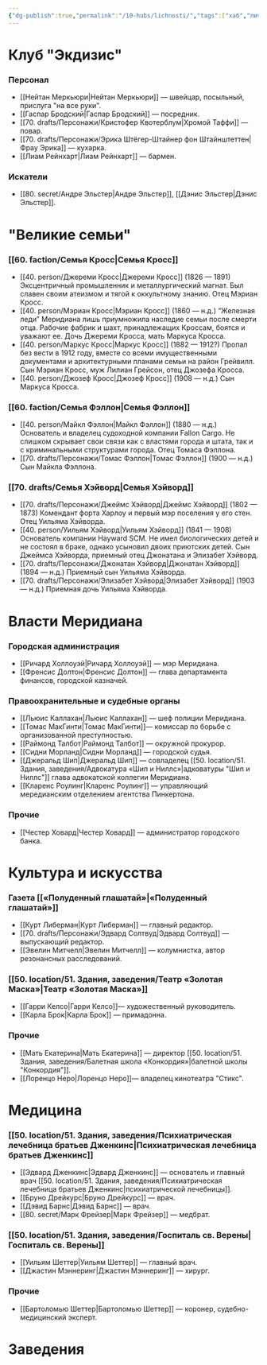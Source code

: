 ```yaml
---
{"dg-publish":true,"permalink":"/10-hubs/lichnosti/","tags":["хаб","личность"]}
---
```


# Клуб "Экдизис"
### Персонал
- [[Нейтан Меркьюри\|Нейтан Меркьюри]] — швейцар, посыльный, прислуга "на все руки".
- [[Гаспар Бродский\|Гаспар Бродский]] — посредник.
- [[70. drafts/Персонажи/Кристофер Квотерблум\|Хромой Таффи]] — повар. 
- [[70. drafts/Персонажи/Эрика Штёгер-Штайнер фон Штайнштеттен\|Фрау Эрика]] — кухарка. 
- [[Лиам Рейнхарт\|Лиам Рейнхарт]] — бармен.
### Искатели
- [[80. secret/Андре Эльстер\|Андре Эльстер]], [[Дэнис Эльстер\|Дэнис Эльстер]].
# "Великие семьи"
### [[60. faction/Семья Кросс\|Семья Кросс]]
- [[40. person/Джереми Кросс\|Джереми Кросс]] (1826 — 1891) Эксцентричный промышленник и металлургический магнат. Был славен своим атеизмом и тягой к оккультному знанию. Отец Мэриан Кросс.
- [[40. person/Мэриан Кросс\|Мэриан Кросс]] (1860 — н.д.) “Железная леди” Меридиана лишь приумножила наследие семьи после смерти отца. Рабочие фабрик и шахт, принадлежащих Кроссам, боятся и уважают ее. Дочь Джереми Кросса, мать Маркуса Кросса.
- [[40. person/Маркус Кросс\|Маркус Кросс]] (1882 — 1912?) Пропал без вести в 1912 году, вместе со всеми имущественными документами и архитектурными планами семьи на район Грейвилл. Сын Мэриан Кросс, муж Лилиан Грейсон, отец Джозефа Кросса. 
- [[40. person/Джозеф Кросс\|Джозеф Кросс]] (1908 — н.д.) Сын Маркуса Кросса.
### [[60. faction/Семья Фэллон\|Семья Фэллон]]
- [[40. person/Майкл Фэллон\|Майкл Фэллон]] (1880 — н.д.) Основатель и владелец судоходной компании Fallon Cargo. Не слишком скрывает свои связи как с властями города и штата, так и с криминальными структурами города. Отец Томаса Фэллона.
- [[70. drafts/Персонажи/Томас Фэллон\|Томас Фэллон]] (1900 — н.д.) Сын Майкла Фэллона.
### [[70. drafts/Семья Хэйворд\|Семья Хэйворд]]
- [[70. drafts/Персонажи/Джеймс Хэйворд\|Джеймс Хэйворд]] (1802 — 1873) Комендант форта Харлоу и первый мэр поселения у его стен. Отец Уильяма Хэйворда. 
- [[40. person/Уильям Хэйворд\|Уильям Хэйворд]] (1841 — 1908) Основатель компании Hayward SCM. Не имел биологических детей и не состоял в браке, однако усыновил двоих приютских детей. Сын Джеймса Хэйворда, приемный отец Джонатана и Элизабет Хэйворд.
- [[70. drafts/Персонажи/Джонатан Хэйворд\|Джонатан Хэйворд]] (1894 — н.д.) Приемный сын Уильяма Хэйворда.
- [[70. drafts/Персонажи/Элизабет Хэйворд\|Элизабет Хэйворд]] (1903 — н.д.) Приемная дочь Уильяма Хэйворда.
# Власти Меридиана
### Городская администрация
- [[Ричард Холлоуэй\|Ричард Холлоуэй]] — мэр Меридиана. 
- [[Френсис Долтон\|Френсис Долтон]] — глава департамента финансов, городской казначей. 
### Правоохранительные и судебные органы
- [[Льюис Каллахан\|Льюис Каллахан]] — шеф полиции Меридиана.
- [[Томас МакГинти\|Томас МакГинти]]— комиссар по борьбе с организованной преступностью.
- [[Раймонд Талбот\|Раймонд Талбот]] — окружной прокурор.
- [[Сидни Морланд\|Сидни Морланд]] — городской судья.
- [[Джеральд Шип\|Джеральд Шип]] — совладелец [[50. location/51. Здания, заведения/Адвокатура «Шип и Ниллс»\|адковатуры "Шип и Ниллс"]] глава адвокатской коллегии Меридиана.
- [[Кларенс Роулинг\|Кларенс Роулинг]] — управляющий мередианским отделением агентства Пинкертона.
### Прочие
- [[Честер Ховард\|Честер Ховард]] — администратор городского банка.
# Культура и искусства
### Газета [[«Полуденный глашатай»\|«Полуденный глашатай»]] 
- [[Курт Либерман\|Курт Либерман]] — главный редактор. 
- [[70. drafts/Персонажи/Эдвард Солтвуд\|Эдвард Солтвуд]] — выпускающий редактор.
- [[Эвелин Митчелл\|Эвелин Митчелл]] — колумнистка, автор резонансных расследований.
### [[50. location/51. Здания, заведения/Театр «Золотая Маска»\|Театр «Золотая Маска»]]
- [[Гарри Келсо\|Гарри Келсо]]— художественный руководитель.
- [[Карла Брок\|Карла Брок]] — примадонна. 
### Прочие
- [[Мать Екатерина\|Мать Екатерина]] — директор [[50. location/51. Здания, заведения/Балетная школа «Конкордия»\|балетной школы "Конкордия"]].
- [[Лоренцо Неро\|Лоренцо Неро]]— владелец кинотеатра "Стикс".
# Медицина
### [[50. location/51. Здания, заведения/Психиатрическая лечебница братьев Дженкинс\|Психиатрическая лечебница братьев Дженкинс]]
- [[Эдвард Дженкинс\|Эдвард Дженкинс]] — основатель и главный врач [[50. location/51. Здания, заведения/Психиатрическая лечебница братьев Дженкинс\|психиатрической лечебницы]]. 
- [[Бруно Дрейкурс\|Бруно Дрейкурс]] — врач. 
- [[Дэвид Барнс\|Дэвид Барнс]] — врач. 
- [[80. secret/Марк Фрейзер\|Марк Фрейзер]] — медбрат.
### [[50. location/51. Здания, заведения/Госпиталь св. Верены\|Госпиталь св. Верены]]
- [[Уильям Шеттер\|Уильям Шеттер]] — главный врач. 
- [[Джастин Мэннеринг\|Джастин Мэннеринг]] — хирург.
### Прочие
- [[Бартоломью Шеттер\|Бартоломью Шеттер]] — коронер, судебно-медицинский эксперт. 
# Заведения